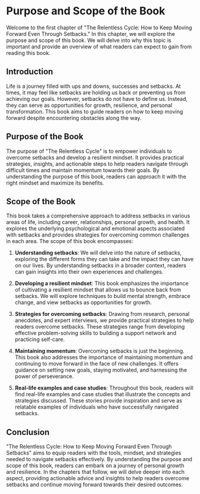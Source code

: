 Purpose and Scope of the Book
========================================

Welcome to the first chapter of "The Relentless Cycle: How to Keep Moving Forward Even Through Setbacks." In this chapter, we will explore the purpose and scope of this book. We will delve into why this topic is important and provide an overview of what readers can expect to gain from reading this book.

**Introduction**
----------------

Life is a journey filled with ups and downs, successes and setbacks. At times, it may feel like setbacks are holding us back or preventing us from achieving our goals. However, setbacks do not have to define us. Instead, they can serve as opportunities for growth, resilience, and personal transformation. This book aims to guide readers on how to keep moving forward despite encountering obstacles along the way.

**Purpose of the Book**
-----------------------

The purpose of "The Relentless Cycle" is to empower individuals to overcome setbacks and develop a resilient mindset. It provides practical strategies, insights, and actionable steps to help readers navigate through difficult times and maintain momentum towards their goals. By understanding the purpose of this book, readers can approach it with the right mindset and maximize its benefits.

**Scope of the Book**
---------------------

This book takes a comprehensive approach to address setbacks in various areas of life, including career, relationships, personal growth, and health. It explores the underlying psychological and emotional aspects associated with setbacks and provides strategies for overcoming common challenges in each area. The scope of this book encompasses:

1. **Understanding setbacks**: We will delve into the nature of setbacks, exploring the different forms they can take and the impact they can have on our lives. By understanding setbacks in a broader context, readers can gain insights into their own experiences and challenges.

2. **Developing a resilient mindset**: This book emphasizes the importance of cultivating a resilient mindset that allows us to bounce back from setbacks. We will explore techniques to build mental strength, embrace change, and view setbacks as opportunities for growth.

3. **Strategies for overcoming setbacks**: Drawing from research, personal anecdotes, and expert interviews, we provide practical strategies to help readers overcome setbacks. These strategies range from developing effective problem-solving skills to building a support network and practicing self-care.

4. **Maintaining momentum**: Overcoming setbacks is just the beginning. This book also addresses the importance of maintaining momentum and continuing to move forward in the face of new challenges. It offers guidance on setting new goals, staying motivated, and harnessing the power of perseverance.

5. **Real-life examples and case studies**: Throughout this book, readers will find real-life examples and case studies that illustrate the concepts and strategies discussed. These stories provide inspiration and serve as relatable examples of individuals who have successfully navigated setbacks.

**Conclusion**
--------------

"The Relentless Cycle: How to Keep Moving Forward Even Through Setbacks" aims to equip readers with the tools, mindset, and strategies needed to navigate setbacks effectively. By understanding the purpose and scope of this book, readers can embark on a journey of personal growth and resilience. In the chapters that follow, we will delve deeper into each aspect, providing actionable advice and insights to help readers overcome setbacks and continue moving forward towards their desired outcomes.
